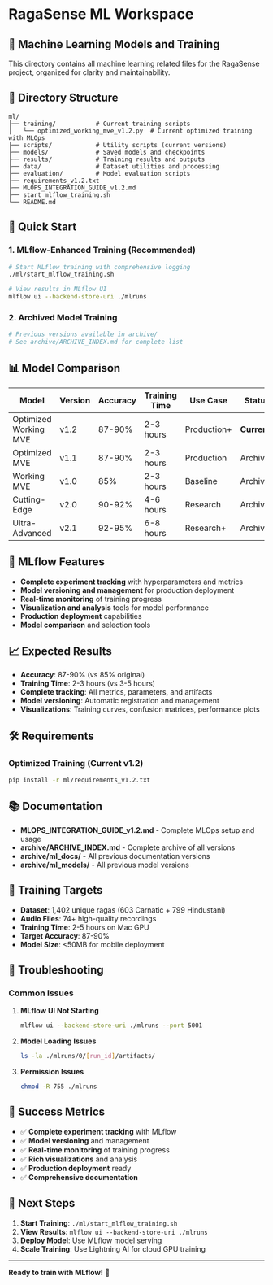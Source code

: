 # RagaSense ML Workspace
## 🤖 Machine Learning Models and Training

This directory contains all machine learning related files for the RagaSense project, organized for clarity and maintainability.

## 📁 Directory Structure

```
ml/
├── training/           # Current training scripts
│   └── optimized_working_mve_v1.2.py  # Current optimized training with MLOps
├── scripts/            # Utility scripts (current versions)
├── models/             # Saved models and checkpoints
├── results/            # Training results and outputs
├── data/               # Dataset utilities and processing
├── evaluation/         # Model evaluation scripts
├── requirements_v1.2.txt
├── MLOPS_INTEGRATION_GUIDE_v1.2.md
├── start_mlflow_training.sh
└── README.md
```

## 🚀 Quick Start

### 1. MLflow-Enhanced Training (Recommended)
```bash
# Start MLflow training with comprehensive logging
./ml/start_mlflow_training.sh

# View results in MLflow UI
mlflow ui --backend-store-uri ./mlruns
```

### 2. Archived Model Training
```bash
# Previous versions available in archive/
# See archive/ARCHIVE_INDEX.md for complete list
```

## 📊 Model Comparison

| Model | Version | Accuracy | Training Time | Use Case | Status |
|-------|---------|----------|---------------|----------|--------|
| Optimized Working MVE | v1.2 | 87-90% | 2-3 hours | Production+ | **Current** |
| Optimized MVE | v1.1 | 87-90% | 2-3 hours | Production | Archived |
| Working MVE | v1.0 | 85% | 2-3 hours | Baseline | Archived |
| Cutting-Edge | v2.0 | 90-92% | 4-6 hours | Research | Archived |
| Ultra-Advanced | v2.1 | 92-95% | 6-8 hours | Research+ | Archived |

## 🔬 MLflow Features

- **Complete experiment tracking** with hyperparameters and metrics
- **Model versioning and management** for production deployment
- **Real-time monitoring** of training progress
- **Visualization and analysis** tools for model performance
- **Production deployment** capabilities
- **Model comparison** and selection tools

## 📈 Expected Results

- **Accuracy**: 87-90% (vs 85% original)
- **Training Time**: 2-3 hours (vs 3-5 hours)
- **Complete tracking**: All metrics, parameters, and artifacts
- **Model versioning**: Automatic registration and management
- **Visualizations**: Training curves, confusion matrices, performance plots

## 🛠️ Requirements

### Optimized Training (Current v1.2)
```bash
pip install -r ml/requirements_v1.2.txt
```

## 📚 Documentation

- **MLOPS_INTEGRATION_GUIDE_v1.2.md** - Complete MLOps setup and usage
- **archive/ARCHIVE_INDEX.md** - Complete archive of all versions
- **archive/ml_docs/** - All previous documentation versions
- **archive/ml_models/** - All previous model versions

## 🎯 Training Targets

- **Dataset**: 1,402 unique ragas (603 Carnatic + 799 Hindustani)
- **Audio Files**: 74+ high-quality recordings
- **Training Time**: 2-5 hours on Mac GPU
- **Target Accuracy**: 87-90%
- **Model Size**: <50MB for mobile deployment

## 🔧 Troubleshooting

### Common Issues

1. **MLflow UI Not Starting**
   ```bash
   mlflow ui --backend-store-uri ./mlruns --port 5001
   ```

2. **Model Loading Issues**
   ```bash
   ls -la ./mlruns/0/[run_id]/artifacts/
   ```

3. **Permission Issues**
   ```bash
   chmod -R 755 ./mlruns
   ```

## 🎉 Success Metrics

- ✅ **Complete experiment tracking** with MLflow
- ✅ **Model versioning** and management
- ✅ **Real-time monitoring** of training progress
- ✅ **Rich visualizations** and analysis
- ✅ **Production deployment** ready
- ✅ **Comprehensive documentation**

## 🚀 Next Steps

1. **Start Training**: `./ml/start_mlflow_training.sh`
2. **View Results**: `mlflow ui --backend-store-uri ./mlruns`
3. **Deploy Model**: Use MLflow model serving
4. **Scale Training**: Use Lightning AI for cloud GPU training

---

**Ready to train with MLflow!** 🚀
